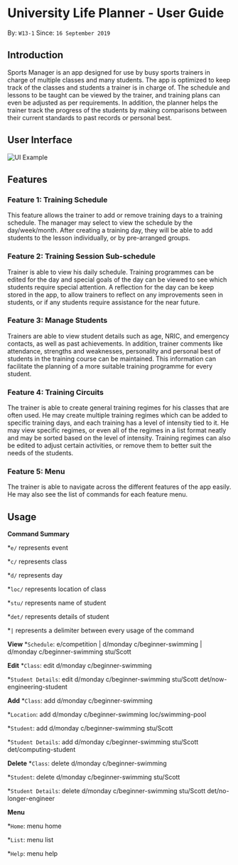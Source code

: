 # University Life Planner - User Guide
By: `W13-1`   Since: `16 September 2019`

## Introduction
Sports Manager is an app designed for use by busy sports trainers in charge of multiple classes and many students. The app is optimized to keep track of the classes and students a trainer is in charge of. The schedule and lessons to be taught can be viewed by the trainer, and training plans can even be adjusted as per requirements. In addition, the planner helps the trainer track the progress of the students by making comparisons between their current standards to past records or personal best.

## User Interface
![UI Example](https://github.com/Sfloydzy/main/blob/master/doc/images/UIMainMenu.png)

## Features 

### Feature 1: Training Schedule
This feature allows the trainer to add or remove training days to a training schedule. The manager may select to view the schedule by the day/week/month. After creating a training day, they will be able to add students to the lesson individually, or by pre-arranged groups.


### Feature 2: Training Session Sub-schedule
Trainer is able to view his daily schedule. Training programmes can be edited for the day and special goals of the day can be viewed to see which students require special attention. A reflection for the day can be keep stored in the app, to allow trainers to reflect on any improvements seen in students, or if any students require assistance for the near future.


### Feature 3: Manage Students
Trainers are able to view student details such as age, NRIC, and emergency contacts, as well as past achievements. In addition, trainer comments like attendance, strengths and weaknesses, personality and personal best of students in the training course can be maintained.  This information can facilitate the planning of a more suitable training programme for every student.


### Feature 4: Training Circuits 
The trainer is able to create general training regimes for his classes that are often used. He may create multiple training regimes which can be added to specific training days, and each training has a level of intensity tied to it. He may view specific regimes, or even all of the regimes in a list format neatly and may be sorted based on the level of intensity. Training regimes can also be edited to adjust certain activities, or remove them to better suit the needs of the students.


### Feature 5: Menu
The trainer is able to navigate across the different features of the app easily. He may also see the list of commands for each feature menu.


## Usage

**Command Summary**

*`e/` represents event

*`c/` represents class

*`d/` represents day

*`loc/` represents location of class

*`stu/` represents name of student

*`det/` represents details of student

*`|` represents a delimiter between every usage of the command



**View**
*`Schedule`: e/competition | d/monday c/beginner-swimming | d/monday c/beginner-swimming stu/Scott

**Edit**
*`Class`: edit d/monday c/beginner-swimming

*`Student Details`: edit d/monday c/beginner-swimming stu/Scott det/now-engineering-student

**Add**
*`Class`: add d/monday c/beginner-swimming

*`Location`: add d/monday c/beginner-swimming loc/swimming-pool

*`Student`: add d/monday c/beginner-swimming stu/Scott

*`Student Details`: add d/monday c/beginner-swimming stu/Scott det/computing-student

**Delete**
*`Class`: delete d/monday c/beginner-swimming

*`Student`: delete d/monday c/beginner-swimming stu/Scott

*`Student Details`: delete d/monday c/beginner-swimming stu/Scott det/no-longer-engineer

**Menu**

*`Home`: menu home

*`List`: menu list

*`Help`: menu help

